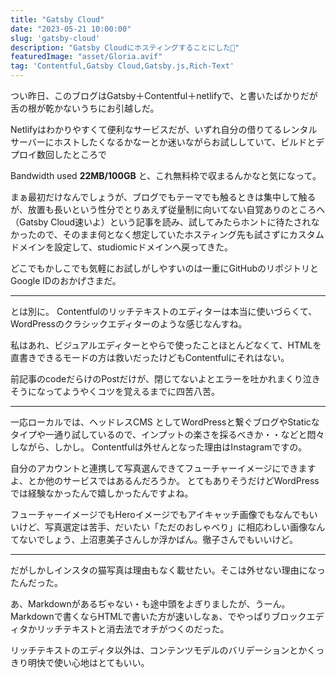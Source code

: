 ```yaml
---
title: "Gatsby Cloud"
date: "2023-05-21 10:00:00"
slug: 'gatsby-cloud'
description: "Gatsby Cloudにホスティングすることにした🎵"
featuredImage: "asset/Gloria.avif"
tag: 'Contentful,Gatsby Cloud,Gatsby.js,Rich-Text'
---
```


つい昨日、このブログはGatsby＋Contentful＋netlifyで、と書いたばかりだが舌の根が乾かないうちにお引越しだ。

Netlifyはわかりやすくて便利なサービスだが、いずれ自分の借りてるレンタルサーバーにホストしたくなるかなーとか迷いながらお試ししていて、ビルドとデプロイ数回したところで

Bandwidth used **22MB/100GB** と、これ無料枠で収まるんかなと気になって。

まぁ最初だけなんでしょうが、ブログでもテーマでも触るときは集中して触るが、放置も長いという性分でとりあえず従量制に向いてない自覚ありのところへ（Gatsby Cloud速いよ）という記事を読み、試してみたらホントに待たされなかったので、そのまま何となく想定していたホスティング先も試さずにカスタムドメインを設定して、studiomicドメインへ戻ってきた。

どこでもかしこでも気軽にお試しがしやすいのは一重にGitHubのリポジトリとGoogle IDのおかげさまだ。

<hr>

とは別に。 Contentfulのリッチテキストのエディターは本当に使いづらくて、WordPressのクラシックエディターのような感じなんすね。

私はあれ、ビジュアルエディターとやらで使ったことほとんどなくて、HTMLを直書きできるモードの方は救いだったけどもContentfulにそれはない。

前記事のcodeだらけのPostだけが、閉じてないよとエラーを吐かれまくり泣きそうになってようやくコツを覚えるまでに四苦八苦。

<hr>

一応ローカルでは、ヘッドレスCMS としてWordPressと繋ぐブログやStaticなタイプや一通り試しているので、インプットの楽さを採るべきか・・などと悶々しながら、しかし。 Contentfulは外せんとなった理由はInstagramですの。

自分のアカウントと連携して写真選んできてフューチャーイメージにできますよ、とか他のサービスではあるんだろうか。 とてもありそうだけどWordPressでは経験なかったんで嬉しかったんですよね。

フューチャーイメージでもHeroイメージでもアイキャッチ画像でもなんでもいいけど、写真選定は苦手、だいたい「ただのおしゃべり」に相応わしい画像なんてないでしょう、上沼恵美子さんしか浮かばん。徹子さんでもいいけど。

<hr>

だがしかしインスタの猫写真は理由もなく載せたい。そこは外せない理由になったんだった。

あ、Markdownがあるぢゃない・も途中頭をよぎりましたが、うーん。Markdownで書くならHTMLで書いた方が速いしなぁ、でやっぱりブロックエディタかリッチテキストと消去法でオチがつくのだった。

リッチテキストのエディタ以外は、コンテンツモデルのバリデーションとかくっきり明快で使い心地はとてもいい。


